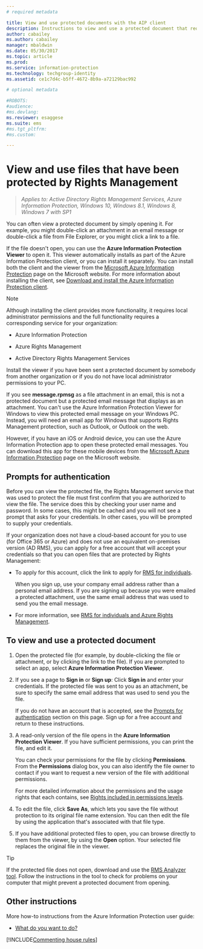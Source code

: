 ```yaml
---
# required metadata

title: View and use protected documents with the AIP client
description: Instructions to view and use a protected document that requires you to have the Azure Information Protection client installed.
author: cabailey
ms.author: cabailey
manager: mbaldwin
ms.date: 05/30/2017
ms.topic: article
ms.prod:
ms.service: information-protection
ms.technology: techgroup-identity
ms.assetid: ce1c7d4c-b5ff-4672-8b9a-a72129bac992

# optional metadata

#ROBOTS:
#audience:
#ms.devlang:
ms.reviewer: esaggese
ms.suite: ems
#ms.tgt_pltfrm:
#ms.custom:

---
```


# View and use files that have been protected by Rights Management

>*Applies to: Active Directory Rights Management Services, Azure Information Protection, Windows 10, Windows 8.1, Windows 8, Windows 7 with SP1*

You can often view a protected document by simply opening it. For example, you might double-click an attachment in an email message or double-click a file from File Explorer, or you might click a link to a file.

If the file doesn't open, you can use the **Azure Information Protection Viewer** to open it. This viewer automatically installs as part of the Azure Information Protection client, or you can install it separately. You can install both the client and the viewer from the [Microsoft Azure Information Protection](https://go.microsoft.com/fwlink/?LinkId=303970) page on the Microsoft website. For more information about installing the client, see [Download and install the Azure Information Protection client](install-client-app.md).

> [!NOTE]
> Although installing the client provides more functionality, it requires local administrator permissions and the full functionality requires a corresponding service for your organization:
> 
> - Azure Information Protection
> 
> - Azure Rights Management
> 
> - Active Directory Rights Management Services 
> 
> Install the viewer if you have been sent a protected document by somebody from another organization or if you do not have local administrator permissions to your PC.

If you see **message.rpmsg** as a file attachment in an email, this is not a protected document but a protected email message that displays as an attachment. You can't use the Azure Information Protection Viewer for Windows to view this protected email message on your Windows PC. Instead, you will need an email app for Windows that supports Rights Management protection, such as Outlook, or Outlook on the web.

However, if you have an iOS or Android device, you can use the Azure Information Protection app to open these protected email messages. You can download this app for these mobile devices from the [Microsoft Azure Information Protection](https://go.microsoft.com/fwlink/?LinkId=303970) page on the Microsoft website.

## Prompts for authentication

Before you can view the protected file, the Rights Management service that was used to protect the file must first confirm that you are authorized to view the file. The service does this by checking your user name and password. In some cases, this might be cached and you will not see a prompt that asks for your credentials. In other cases, you will be prompted to supply your credentials.

If your organization does not have a cloud-based account for you to use (for Office 365 or Azure) and does not use an equivalent on-premises version (AD RMS), you can apply for a free account that will accept your credentials so that you can open files that are protected by Rights Management:

-   To apply for this account, click the link to apply for [RMS for individuals](http://go.microsoft.com/fwlink/?LinkId=309469).
    
    When you sign up, use your company email address rather than a personal email address. If you are signing up because you were emailed a protected attachment, use the same email address that was used to send you the email message.
    
-   For more information, see [RMS for individuals and Azure Rights Management](../understand-explore/rms-for-individuals.md).

## To view and use a protected document

1. Open the protected file (for example, by double-clicking the file or attachment, or by clicking the link to the file). If you are prompted to select an app, select **Azure Information Protection Viewer**. 

2. If you see a page to **Sign in** or **Sign up**: Click **Sign in** and enter your credentials. If the protected file was sent to you as an attachment, be sure to specify the same email address that was used to send you the file.
    
    If you do not have an account that is accepted, see the [Prompts for authentication](#prompts-for-authentication) section on this page. Sign up for a free account and return to these instructions.

3. A read-only version of the file opens in the **Azure Information Protection Viewer**. If you have sufficient permissions, you can print the file, and edit it. 

    You can check your permissions for the file by clicking **Permissions**. From the **Permissions** dialog box, you can also identify the file owner to contact if you want to request a new version of the file with additional permissions.
    
    For more detailed information about the permissions and the usage rights that each contains, see [Rights included in permissions levels](../deploy-use/configure-usage-rights.md#rights-included-in-permissions-levels).

4. To edit the file, click **Save As**, which lets you save the file without protection to its original file name extension. You can then edit the file by using the application that's associated with that file type.

5. If you have additional protected files to open, you can browse directly to them from the viewer, by using the **Open** option. Your selected file replaces the original file in the viewer. 

> [!TIP]
> If the protected file does not open, download and use the [RMS Analyzer tool](https://www.microsoft.com/en-us/download/details.aspx?id=46437). Follow the instructions in the tool to check for problems on your computer that might prevent a protected document from opening.


## Other instructions
More how-to instructions from the Azure Information Protection user guide:

-   [What do you want to do?](client-user-guide.md#what-do-you-want-to-do)


[!INCLUDE[Commenting house rules](../includes/houserules.md)]